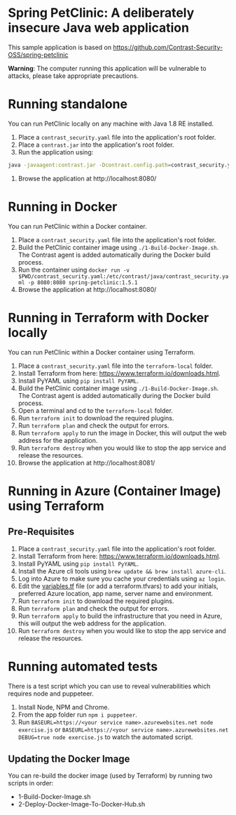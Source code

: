 # Spring PetClinic: A deliberately insecure Java web application

This sample application is based on https://github.com/Contrast-Security-OSS/spring-petclinic

**Warning**: The computer running this application will be vulnerable to attacks, please take appropriate precautions.

# Running standalone

You can run PetClinic locally on any machine with Java 1.8 RE installed.

1. Place a `contrast_security.yaml` file into the application's root folder.
1. Place a `contrast.jar` into the application's root folder.
1. Run the application using: 
```sh
java -javaagent:contrast.jar -Dcontrast.config.path=contrast_security.yaml  -Dcontrast.agent.java.standalone_app_name=spring-petclinic -jar spring-petclinic-1.5.1.jar [--server.port=8080] [--server.address=localhost] 
```
1. Browse the application at http://localhost:8080/

# Running in Docker

You can run PetClinic within a Docker container. 

1. Place a `contrast_security.yaml` file into the application's root folder.
1. Build the PetClinic container image using `./1-Build-Docker-Image.sh`. The Contrast agent is added automatically during the Docker build process.
1. Run the container using `docker run -v $PWD/contrast_security.yaml:/etc/contrast/java/contrast_security.yaml -p 8080:8080 spring-petclinic:1.5.1`
1. Browse the application at http://localhost:8080/

# Running in Terraform with Docker locally

You can run PetClinic within a Docker container using Terraform. 

1. Place a `contrast_security.yaml` file into the `terraform-local` folder.
1. Install Terraform from here: https://www.terraform.io/downloads.html.
1. Install PyYAML using `pip install PyYAML`.
1. Build the PetClinic container image using `./1-Build-Docker-Image.sh`. The Contrast agent is added automatically during the Docker build process.
1. Open a terminal and cd to the `terraform-local` folder.
1. Run `terraform init` to download the required plugins.
1. Run `terraform plan` and check the output for errors.
1. Run `terraform apply` to run the image in Docker, this will output the web address for the application.
1. Run `terraform destroy` when you would like to stop the app service and release the resources.
1. Browse the application at http://localhost:8081/

# Running in Azure (Container Image) using Terraform

## Pre-Requisites

1. Place a `contrast_security.yaml` file into the application's root folder.
1. Install Terraform from here: https://www.terraform.io/downloads.html.
1. Install PyYAML using `pip install PyYAML`.
1. Install the Azure cli tools using `brew update && brew install azure-cli`.
1. Log into Azure to make sure you cache your credentials using `az login`.
1. Edit the [variables.tf](variables.tf) file (or add a terraform.tfvars) to add your initials, preferred Azure location, app name, server name and environment.
1. Run `terraform init` to download the required plugins.
1. Run `terraform plan` and check the output for errors.
1. Run `terraform apply` to build the infrastructure that you need in Azure, this will output the web address for the application.
1. Run `terraform destroy` when you would like to stop the app service and release the resources.

# Running automated tests

There is a test script which you can use to reveal vulnerabilities which requires node and puppeteer.

1. Install Node, NPM and Chrome.
1. From the app folder run `npm i puppeteer`.
1. Run `BASEURL=https://<your service name>.azurewebsites.net node exercise.js` or `BASEURL=https://<your service name>.azurewebsites.net DEBUG=true node exercise.js` to watch the automated script.

## Updating the Docker Image

You can re-build the docker image (used by Terraform) by running two scripts in order:

* 1-Build-Docker-Image.sh
* 2-Deploy-Docker-Image-To-Docker-Hub.sh
